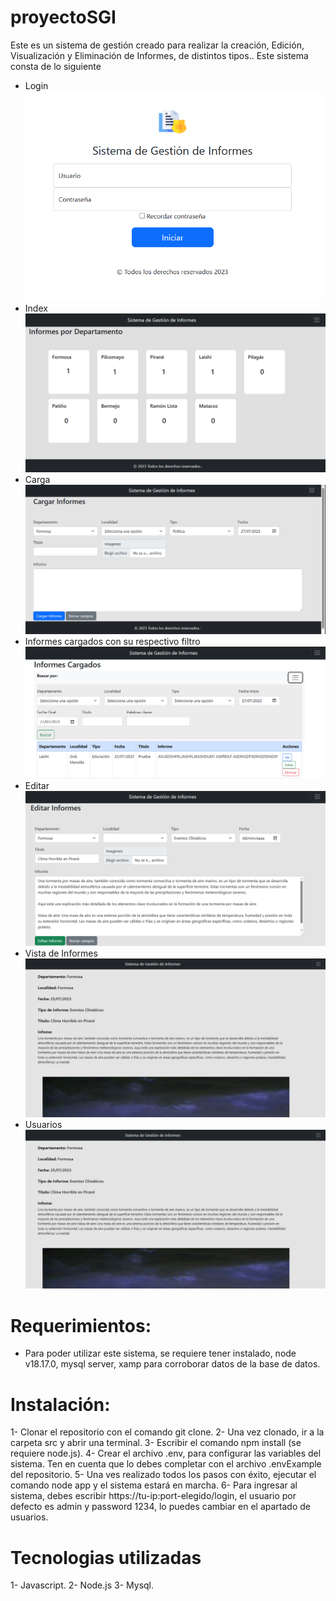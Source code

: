 # proyectoSGI
Este es un sistema de gestión creado para realizar la creación, Edición, Visualización y Eliminación de Informes, de distintos tipos..
Este sistema consta de lo siguiente
- Login 
!["Login"](./images-Readme/login.PNG)
- Index
!["seccion de informes cargados"](./images-Readme/index.PNG)
- Carga
!["seccion carga de Informes"](./images-Readme/carga.PNG)
- Informes cargados con su respectivo filtro
!["seccion filtros"](./images-Readme/cargados.PNG)
- Editar
!["seccion editar"](./images-Readme/editar.PNG)
- Vista de Informes
!["seccion vista"](./images-Readme/vista.PNG)
- Usuarios
!["seccion usuarios"](./images-Readme/vista.PNG)

# Requerimientos:
- Para poder utilizar este sistema, se requiere tener instalado, node v18.17.0, mysql server, xamp para corroborar datos de la base de datos.
# Instalación:

1- Clonar el repositorio con el comando git clone.
2- Una vez clonado, ir a la carpeta src y abrir una terminal.
3- Escribir el comando npm install (se requiere node.js).
4- Crear el archivo .env, para configurar las variables del sistema. Ten en cuenta que lo debes completar con el archivo .envExample del repositorio.
5- Una ves realizado todos los pasos con éxito, ejecutar el comando node app y el sistema estará en marcha.
6- Para ingresar al sistema, debes escribir https://tu-ip:port-elegido/login, el usuario por defecto es admin y password 1234, lo puedes cambiar en  el apartado de usuarios.

# Tecnologias utilizadas
1- Javascript.
2- Node.js
3- Mysql.

